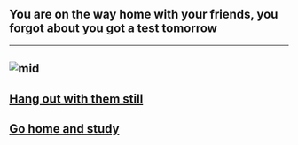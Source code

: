 ## You are on the way home with your friends, you forgot about you got a test tomorrow
---
![mid](https://hs.wall.k12.nj.us/ourpages/auto/2018/1/17/58535267/midterm-exams.jpg)
---
## [Hang out with them still](choice1/scene1.md)
## [Go home and study](choice2/scene2.md)